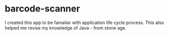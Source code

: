 # barcode-scanner

I created this app to be famaliar with application life cycle process. This also helped me revise my knowledge of Java - from stone age.

